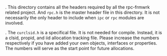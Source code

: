 . This directory contains all the headers required by all the rpc-frmwrk related project. And `rpc.h` is the master header file in this directory. It is not necessarily the only header to include when `ipc` or `rpc` modules are involved.    

. The `curclsid.h` is a specifical file. It is not needed for compile. Instead, it is a clsid, propid, and iid allocation tracking file. Please increase the numbers respectively if you have added your own objects, interfaces or properties. The numbers will serve as the start point for future allocations. 
